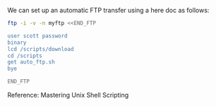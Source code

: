 We can set up an automatic FTP transfer using a here doc as follows:

```sh
ftp -i -v -n myftp <<END_FTP

user scott password
binary
lcd /scripts/download
cd /scripts
get auto_ftp.sh
bye

END_FTP
```

Reference: Mastering Unix Shell Scripting